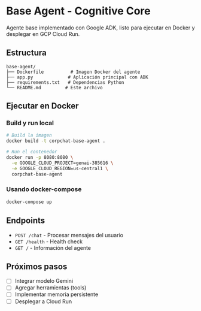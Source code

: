 # Base Agent - Cognitive Core

Agente base implementado con Google ADK, listo para ejecutar en Docker y desplegar en GCP Cloud Run.

## Estructura

```
base-agent/
├── Dockerfile          # Imagen Docker del agente
├── app.py             # Aplicación principal con ADK
├── requirements.txt   # Dependencias Python
└── README.md         # Este archivo
```

## Ejecutar en Docker

### Build y run local

```bash
# Build la imagen
docker build -t corpchat-base-agent .

# Run el contenedor
docker run -p 8080:8080 \
  -e GOOGLE_CLOUD_PROJECT=genai-385616 \
  -e GOOGLE_CLOUD_REGION=us-central1 \
  corpchat-base-agent
```

### Usando docker-compose

```bash
docker-compose up
```

## Endpoints

- `POST /chat` - Procesar mensajes del usuario
- `GET /health` - Health check
- `GET /` - Información del agente

## Próximos pasos

- [ ] Integrar modelo Gemini
- [ ] Agregar herramientas (tools)
- [ ] Implementar memoria persistente
- [ ] Desplegar a Cloud Run
